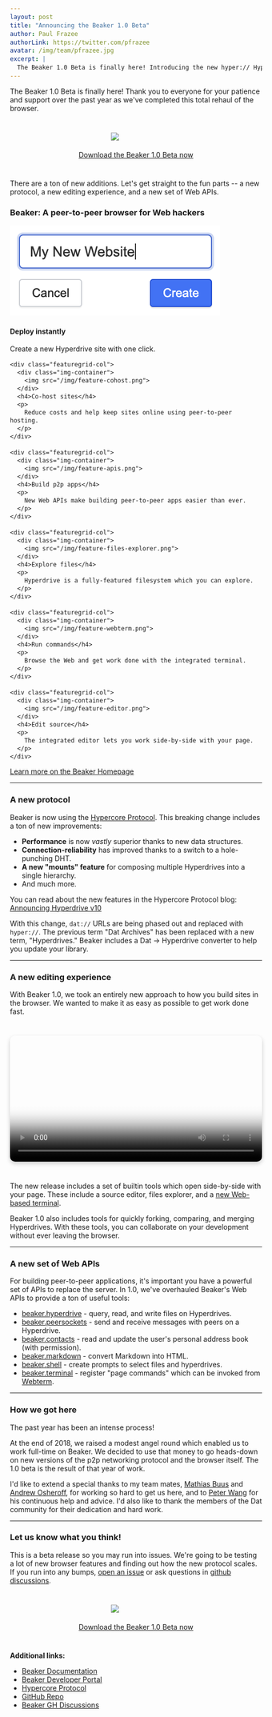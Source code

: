 ```yaml
---
layout: post
title: "Announcing the Beaker 1.0 Beta"
author: Paul Frazee
authorLink: https://twitter.com/pfrazee
avatar: /img/team/pfrazee.jpg
excerpt: |
  The Beaker 1.0 Beta is finally here! Introducing the new hyper:// Hypercore Protocol, a new editing experience, and brand new Web APIs.
---
```


The Beaker 1.0 Beta is finally here! Thank you to everyone for your patience and support over the past year as we've completed this total rehaul of the browser.

<p class="install-link">
  <a href="/install/"><img src="/img/logo/logo-blue.png"></a>
  <a class="btn" title="Download the Beaker 1.0 Beta now" href="/install/">Download the Beaker 1.0 Beta now</a>
</p>

There are a ton of new additions. Let's get straight to the fun parts -- a new protocol, a new editing experience, and a new set of Web APIs.

<div class="home-cta">
  <h3>Beaker: A peer-to-peer browser for Web hackers</h3>
  <div class="featuregrid">
    <div class="featuregrid-col">
      <div class="img-container">
        <img src="/img/feature-instant-deploy.png">
      </div>
      <h4>Deploy instantly</h4>
      <p>
        Create a new Hyperdrive site with one click.
      </p>
    </div>

    <div class="featuregrid-col">
      <div class="img-container">
        <img src="/img/feature-cohost.png">
      </div>
      <h4>Co-host sites</h4>
      <p>
        Reduce costs and help keep sites online using peer-to-peer hosting.
      </p>
    </div>

    <div class="featuregrid-col">
      <div class="img-container">
        <img src="/img/feature-apis.png">
      </div>
      <h4>Build p2p apps</h4>
      <p>
        New Web APIs make building peer-to-peer apps easier than ever.
      </p>
    </div>
    
    <div class="featuregrid-col">
      <div class="img-container">
        <img src="/img/feature-files-explorer.png">
      </div>
      <h4>Explore files</h4>
      <p>
        Hyperdrive is a fully-featured filesystem which you can explore.
      </p>
    </div>

    <div class="featuregrid-col">
      <div class="img-container">
        <img src="/img/feature-webterm.png">
      </div>
      <h4>Run commands</h4>
      <p>
        Browse the Web and get work done with the integrated terminal.
      </p>
    </div>

    <div class="featuregrid-col">
      <div class="img-container">
        <img src="/img/feature-editor.png">
      </div>
      <h4>Edit source</h4>
      <p>
        The integrated editor lets you work side-by-side with your page.
      </p>
    </div>
  </div>
  <p>
    <a class="btn" title="Beaker Homepage" href="/">Learn more on the Beaker Homepage</a>
  </p>
</div>

---

### A new protocol

Beaker is now using the [Hypercore Protocol](https://hypercore-protocol.org). This breaking change includes a ton of new improvements:

 - **Performance** is now *vastly* superior thanks to new data structures.
 - **Connection-reliability** has improved thanks to a switch to a hole-punching DHT.
 - **A new "mounts" feature** for composing multiple Hyperdrives into a single hierarchy.
 - And much more.

You can read about the new features in the Hypercore Protocol blog: [Announcing Hyperdrive v10](https://blog.hypercore-protocol.org/posts/announcing-hyperdrive-10/)

With this change, `dat://` URLs are being phased out and replaced with `hyper://`. The previous term "Dat Archives" has been replaced with a new term, "Hyperdrives." Beaker includes a Dat -> Hyperdrive converter to help you update your library.

---

### A new editing experience

With Beaker 1.0, we took an entirely new approach to how you build sites in the browser. We wanted to make it as easy as possible to get work done fast.

<video autoplay loop playsinline poster="/img/beaker-site-demo-poster.png" src="/beaker-site-demo.mp4"></video>

The new release includes a set of builtin tools which open side-by-side with your page. These include a source editor, files explorer, and a [new Web-based terminal](https://docs.beakerbrowser.com/advanced/webterm).

Beaker 1.0 also includes tools for quickly forking, comparing, and merging Hyperdrives. With these tools, you can collaborate on your development without ever leaving the browser.

---

### A new set of Web APIs

For building peer-to-peer applications, it's important you have a powerful set of APIs to replace the server. In 1.0, we've overhauled Beaker's Web APIs to provide a ton of useful tools:

 - [beaker.hyperdrive](https://docs.beakerbrowser.com/apis/beaker.hyperdrive) - query, read, and write files on Hyperdrives.
 - [beaker.peersockets](https://docs.beakerbrowser.com/apis/beaker.peersockets) - send and receive messages with peers on a Hyperdrive.
 - [beaker.contacts](https://docs.beakerbrowser.com/apis/beaker.contacts) - read and update the user's personal address book (with permission).
 - [beaker.markdown](https://docs.beakerbrowser.com/apis/beaker.markdown) - convert Markdown into HTML.
 - [beaker.shell](https://docs.beakerbrowser.com/apis/beaker.shell) - create prompts to select files and hyperdrives.
 - [beaker.terminal](https://docs.beakerbrowser.com/apis/beaker.terminal) - register "page commands" which can be invoked from [Webterm](https://docs.beakerbrowser.com/advanced/webterm).

---

### How we got here

The past year has been an intense process!

At the end of 2018, we raised a modest angel round which enabled us to work full-time on Beaker. We decided to use that money to go heads-down on new versions of the p2p networking protocol and the browser itself. The 1.0 beta is the result of that year of work.

I'd like to extend a special thanks to my team mates, [Mathias Buus](https://twitter.com/mafintosh/) and [Andrew Osheroff](https://twitter.com/andrewosh/), for working so hard to get us here, and to [Peter Wang](https://twitter.com/pwang) for his continuous help and advice. I'd also like to thank the members of the Dat community for their dedication and hard work.

---

### Let us know what you think!

This is a beta release so you may run into issues. We're going to be testing a lot of new browser features and finding out how the new protocol scales. If you run into any bumps, [open an issue](https://github.com/beakerbrowser/beaker/issues) or ask questions in [github discussions](https://github.com/beakerbrowser/beaker/discussions).

<p class="install-link">
  <a href="/install/"><img src="/img/logo/logo-blue.png"></a>
  <a class="btn" title="Download the Beaker 1.0 Beta now" href="/install/">Download the Beaker 1.0 Beta now</a>
</p>

**Additional links:**

 - [Beaker Documentation](https://docs.beakerbrowser.com/)
 - [Beaker Developer Portal](https://beaker.dev/)
 - [Hypercore Protocol](https://hypercore-protocol.org/)
 - [GitHub Repo](https://github.com/beakerbrowser/beaker)
 - [Beaker GH Discussions](https://github.com/beakerbrowser/beaker/discussions)

<style>
  video {
    display: block;
    max-width: 100%;
    width: 600px;
    margin: 40px auto;
    border-radius: 10px;
    box-shadow: 0 4px 8px #0003;
  }

  .install-link {
    text-align: center;
    margin: 40px 0 !important;
  }

  .install-link img {
    display: block;
    margin: 0 auto 20px;
    width: 100px;
  }

  .blog .post .home-cta {
    background: #fafafd;
    padding: 30px 30px;
    margin: 0 -30px;
    border-radius: 8px;
  }

  .blog .post .home-cta h3 {
    margin-top: 0;
    text-align: center;
  }

  .blog .post .home-cta p {
    margin: 30px 0 0;
    text-align: center;
  }

  .blog .post .home-cta .btn {
    background: #fff;
  }

  .blog .post .featuregrid {
    display: grid;
    grid-template-columns: 1fr 1fr 1fr;
    grid-gap: 0 40px;
  }

  @media (max-width: 1050px) {
    .blog .post .featuregrid {
      grid-template-columns: 1fr 1fr;
      grid-gap: 20px 60px;
    }
  }

  @media (max-width: 750px) {
    .blog .post .featuregrid {
      grid-template-columns: 1fr;
      grid-gap: 40px;
      margin-top: 40px;
    }
  }

  .blog .post .featuregrid-col {
    text-align: center;
  }

  .blog .post .featuregrid-col h4 {
    margin: 10px 0;
  }

  .blog .post .featuregrid-col p {
    margin: 0;
  }

  @media (max-width: 1050px) {
    .blog .post .featuregrid-col h4 {
      margin-top: 20px;
    }
  }

  @media (max-width: 750px) {
    .blog .post .featuregrid-col h4 {
      padding: 0 10px 0;
    }
  }

  .blog .post .featuregrid-col p {
    margin-bottom: 0;
  }

  .blog .post .featuregrid .img-container {
    display: flex;
    height: 160px;
  }

  .blog .post .featuregrid .img-container img {
    margin: auto;
    border-radius: 4px;
    box-shadow: 0 2px 4px #0005;
    width: 260px;
  }

  @media (max-width: 750px) {
    .blog .post .featuregrid .img-container {
      height: auto;
      margin-bottom: 30px;
    }

    .blog .post .featuregrid .img-container img {
      max-width: 260px;
    }
  }
</style>
